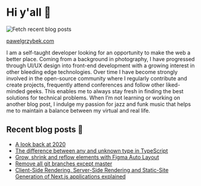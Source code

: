 # Hi y'all 👋

![Fetch recent blog posts](https://github.com/pawelgrzybek/pawelgrzybek/workflows/Fetch%20recent%20blog%20posts/badge.svg)

[pawelgrzybek.com](https://pawelgrzybek.com)

I am a self-taught developer looking for an opportunity to make the web a better place. Coming from a background in photography, I have progressed through UI/UX design into front-end development with a growing interest in other bleeding edge technologies. Over time I have become strongly involved in the open-source community where I regularly contribute and create projects, frequently attend conferences and follow other liked-minded geeks. This enables me to always stay fresh in finding the best solutions for technical problems. When I’m not learning or working on another blog post, I indulge my passion for jazz and funk music that helps me to maintain a balance between my virtual and real life.

## Recent blog posts 📝

<!-- FEED-START -->
- [A look back at 2020](https://pawelgrzybek.com/a-look-back-at-2020/)
- [The difference between any and unknown type in TypeScript](https://pawelgrzybek.com/the-difference-between-any-and-unknown-type-in-typescript/)
- [Grow, shrink and reflow elements with Figma Auto Layout](https://pawelgrzybek.com/grow-shrink-and-reflow-elements-with-figma-auto-layout/)
- [Remove all git branches except master](https://pawelgrzybek.com/remove-all-git-branches-except-master/)
- [Client-Side Rendering, Server-Side Rendering and Static-Site Generation of Next.js applications explained](https://pawelgrzybek.com/client-side-rendering-server-side-rendering-and-static-site-generation-of-nextjs-applications-explained/)
<!-- FEED-END -->